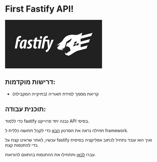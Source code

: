 # First Fastify API!

![Fastify Logo](../../../Pictures/fastify_logo.png)

## דרישות מוקדמות:

- קריאת מסמך למידת תאוריה (בתיקייה המקבילה)

## תוכנית עבודה:

כדי ללמוד fastify נבנה יחד פרוייקט API בסיסי.

תחילה נראה את הסרטון [הבא](https://www.youtube.com/watch?v=btGtOue1oDA) כדי לקבל תחושה כללית ל framework.

עכשיו, לאחר שראינו קצת על fastify ואיך הוא עובד נתחיל לכתוב אפליקציה בסיסית כדי להתנסות קצת.

עברו [לכאן](https://github.com/yoav0gal/Hafifa-Alpha-First-Fastify-API) ותתחילו את ההתנסות בהתאם להוראות.
